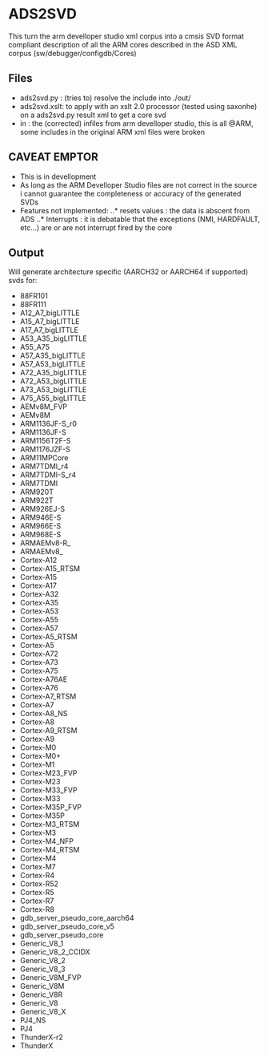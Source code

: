 # ADS2SVD

This turn the arm develloper studio xml corpus into a cmsis SVD format compliant description of all the ARM cores described in the ASD XML corpus (sw/debugger/configdb/Cores)

## Files
* ads2svd.py :
(tries to) resolve the include into ./out/
* ads2svd.xslt:
to apply with an xslt 2.0 processor (tested using saxonhe) on a ads2svd.py result xml to get a core svd
* in : 
the (corrected) infiles from arm develloper studio, this is all @ARM, some includes in the original ARM xml files were broken


## CAVEAT EMPTOR
* This is in devellopment
* As long as the ARM Develloper Studio files are not correct in the source i cannot guarantee the completeness or accuracy of the generated SVDs
* Features not implemented:
..* resets values : the data is abscent from ADS
..* Interrupts : it is debatable that the exceptions (NMI, HARDFAULT, etc...) are or are not interrupt fired by the core

## Output
Will generate architecture specific (AARCH32 or AARCH64 if supported) svds for:
* 88FR101
* 88FR111
* A12_A7_bigLITTLE
* A15_A7_bigLITTLE
* A17_A7_bigLITTLE
* A53_A35_bigLITTLE
* A55_A75
* A57_A35_bigLITTLE
* A57_A53_bigLITTLE
* A72_A35_bigLITTLE
* A72_A53_bigLITTLE
* A73_A53_bigLITTLE
* A75_A55_bigLITTLE
* AEMv8M_FVP
* AEMv8M
* ARM1136JF-S_r0
* ARM1136JF-S
* ARM1156T2F-S
* ARM1176JZF-S
* ARM11MPCore
* ARM7TDMI_r4
* ARM7TDMI-S_r4
* ARM7TDMI
* ARM920T
* ARM922T
* ARM926EJ-S
* ARM946E-S
* ARM966E-S
* ARM968E-S
* ARMAEMv8-R_
* ARMAEMv8_
* Cortex-A12
* Cortex-A15_RTSM
* Cortex-A15
* Cortex-A17
* Cortex-A32
* Cortex-A35
* Cortex-A53
* Cortex-A55
* Cortex-A57
* Cortex-A5_RTSM
* Cortex-A5
* Cortex-A72
* Cortex-A73
* Cortex-A75
* Cortex-A76AE
* Cortex-A76
* Cortex-A7_RTSM
* Cortex-A7
* Cortex-A8_NS
* Cortex-A8
* Cortex-A9_RTSM
* Cortex-A9
* Cortex-M0
* Cortex-M0+
* Cortex-M1
* Cortex-M23_FVP
* Cortex-M23
* Cortex-M33_FVP
* Cortex-M33
* Cortex-M35P_FVP
* Cortex-M35P
* Cortex-M3_RTSM
* Cortex-M3
* Cortex-M4_NFP
* Cortex-M4_RTSM
* Cortex-M4
* Cortex-M7
* Cortex-R4
* Cortex-R52
* Cortex-R5
* Cortex-R7
* Cortex-R8
* gdb_server_pseudo_core_aarch64
* gdb_server_pseudo_core_v5
* gdb_server_pseudo_core
* Generic_V8_1
* Generic_V8_2_CCIDX
* Generic_V8_2
* Generic_V8_3
* Generic_V8M_FVP
* Generic_V8M
* Generic_V8R
* Generic_V8
* Generic_V8_X
* PJ4_NS
* PJ4
* ThunderX-r2
* ThunderX
